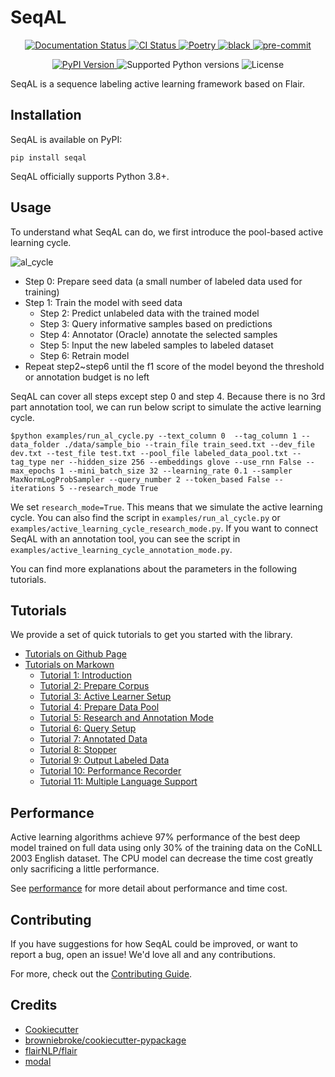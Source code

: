# SeqAL

<!-- <p align="center">
  <a href="https://codecov.io/gh/BrambleXu/seqal">
    <img src="https://img.shields.io/codecov/c/github/BrambleXu/seqal.svg?logo=codecov&logoColor=fff&style=flat-square" alt="Test coverage percentage">
  </a>
</p> -->
<p align="center">
  <a href="https://tech-sketch.github.io/SeqAL/">
    <img src="https://github.com/tech-sketch/SeqAL/actions/workflows/mkdocs-deployment.yml/badge.svg?logo=read-the-docs&logoColor=fff&style=flat-square" alt="Documentation Status">
  </a>
  <a href="https://github.com/BrambleXu/seqal/actions?query=workflow%3ACI">
    <img src="https://img.shields.io/github/workflow/status/BrambleXu/seqal/CI/main?label=CI&logo=github&style=flat-square" alt="CI Status" >
  </a>
  <a href="https://python-poetry.org/">
    <img src="https://img.shields.io/badge/packaging-poetry-299bd7?style=flat-square&logo=data:image/png" alt="Poetry">
  </a>
  <a href="https://github.com/ambv/black">
    <img src="https://img.shields.io/badge/code%20style-black-000000.svg?style=flat-square" alt="black">
  </a>
  <a href="https://github.com/pre-commit/pre-commit">
    <img src="https://img.shields.io/badge/pre--commit-enabled-brightgreen?logo=pre-commit&logoColor=white&style=flat-square" alt="pre-commit">
  </a>
</p>
<p align="center">
  <a href="https://pypi.org/project/seqal/">
    <img src="https://img.shields.io/pypi/v/seqal.svg?logo=python&logoColor=fff&style=flat-square" alt="PyPI Version">
  </a>
  <img src="https://img.shields.io/pypi/pyversions/seqal.svg?style=flat-square&logo=python&amp;logoColor=fff" alt="Supported Python versions">
  <img src="https://img.shields.io/pypi/l/seqal.svg?style=flat-square" alt="License">
</p>

SeqAL is a sequence labeling active learning framework based on Flair.

## Installation

SeqAL is available on PyPI:

`pip install seqal`

SeqAL officially supports Python 3.8+.

## Usage

To understand what SeqAL can do, we first introduce the pool-based active learning cycle.

![al_cycle](./docs/images/al_cycle.png)

- Step 0: Prepare seed data (a small number of labeled data used for training)
- Step 1: Train the model with seed data
  - Step 2: Predict unlabeled data with the trained model
  - Step 3: Query informative samples based on predictions
  - Step 4: Annotator (Oracle) annotate the selected samples
  - Step 5: Input the new labeled samples to labeled dataset
  - Step 6: Retrain model
- Repeat step2~step6 until the f1 score of the model beyond the threshold or annotation budget is no left

SeqAL can cover all steps except step 0 and step 4. Because there is no 3rd part annotation tool, we can run below script to simulate the active learning cycle.

```
$python examples/run_al_cycle.py --text_column 0  --tag_column 1 --data_folder ./data/sample_bio --train_file train_seed.txt --dev_file dev.txt --test_file test.txt --pool_file labeled_data_pool.txt --tag_type ner --hidden_size 256 --embeddings glove --use_rnn False --max_epochs 1 --mini_batch_size 32 --learning_rate 0.1 --sampler MaxNormLogProbSampler --query_number 2 --token_based False --iterations 5 --research_mode True
```

We set `research_mode=True`. This means that we simulate the active learning cycle. You can also find the script in `examples/run_al_cycle.py` or `examples/active_learning_cycle_research_mode.py`. If you want to connect SeqAL with an annotation tool, you can see the script in `examples/active_learning_cycle_annotation_mode.py`.

You can find more explanations about the parameters in the following tutorials.

## Tutorials

We provide a set of quick tutorials to get you started with the library. 

- [Tutorials on Github Page](https://tech-sketch.github.io/SeqAL/)
- [Tutorials on Markown](./docs/)
  - [Tutorial 1: Introduction](./docs/TUTORIAL_1_Introduction.md)
  - [Tutorial 2: Prepare Corpus](./docs/TUTORIAL_2_Prepare_Corpus.md)
  - [Tutorial 3: Active Learner Setup](./docs/TUTORIAL_3_Active_Learner_Setup.md)
  - [Tutorial 4: Prepare Data Pool](./docs/TUTORIAL_4_Prepare_Data_Pool.md)
  - [Tutorial 5: Research and Annotation Mode](./docs/TUTORIAL_5_Research_and_Annotation_Mode.md)
  - [Tutorial 6: Query Setup](./docs/TUTORIAL_6_Query_Setup.md)
  - [Tutorial 7: Annotated Data](./docs/TUTORIAL_7_Annotated_Data.md)
  - [Tutorial 8: Stopper](./docs/TUTORIAL_8_Stopper.md)
  - [Tutorial 9: Output Labeled Data](./docs/TUTORIAL_9_Output_Labeled_Data.md)
  - [Tutorial 10: Performance Recorder](./docs/TUTORIAL_10_Performance_Recorder.md)
  - [Tutorial 11: Multiple Language Support](./docs/TUTORIAL_11_Multiple_Language_Support.md)

## Performance

Active learning algorithms achieve 97% performance of the best deep model trained on full data using only 30% of the training data on the CoNLL 2003 English dataset. The CPU model can decrease the time cost greatly only sacrificing a little performance.

See [performance](./docs/performance.md) for more detail about performance and time cost.


## Contributing

If you have suggestions for how SeqAL could be improved, or want to report a bug, open an issue! We'd love all and any contributions.

For more, check out the [Contributing Guide](./CONTRIBUTING.md).

## Credits

- [Cookiecutter](https://github.com/audreyr/cookiecutter)
- [browniebroke/cookiecutter-pypackage](https://github.com/browniebroke/cookiecutter-pypackage)
- [flairNLP/flair](https://github.com/flairNLP/flair)
- [modal](https://github.com/modAL-python/modAL)
